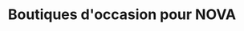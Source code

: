 ---
title: "Boutiques d'occasion pour NOVA"
url: /sainte-anne-de-bellevue/boutiques-doccasion-pour-nova/
shop: Gebrauchtwaren
---